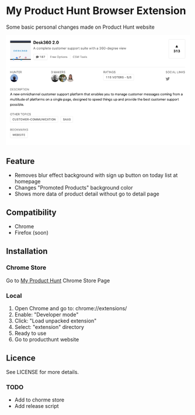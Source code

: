 # My Product Hunt Browser Extension
Some basic personal changes made on Product Hunt website

![screenshot](https://raw.githubusercontent.com/uretgec/my-product-hunt/develop/screenshots/my-product-hunt-more-data.png)

## Feature
- Removes blur effect background with sign up button on today list at homepage
- Changes "Promoted Products" background color
- Shows more data of product detail without go to detail page

## Compatibility
- Chrome
- Firefox (soon)

## Installation

### Chrome Store

Go to [My Product Hunt](https://chrome.google.com/webstore/detail/jbchipnpikoidnjdgmjdipiandcjhilp) Chrome Store Page

### Local

1. Open Chrome and go to: chrome://extensions/
2. Enable: "Developer mode"
3. Click: "Load unpacked extension"
4. Select: "extension" directory
5. Ready to use
6. Go to producthunt website

## Licence
See LICENSE for more details.

### TODO
- Add to chorme store
- Add release script
